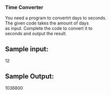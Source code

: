 ### Time Converter
<p>You need a program to convertrt days to seconds.<br>
The given code takes the amount of days <br> as input. Complete the code to convert it to <br> seconds and output the result.</p>
<h2>Sample input:</h2>
<p>12</p>
<h2>Sample Output:</h2>
<p>1036800</p>